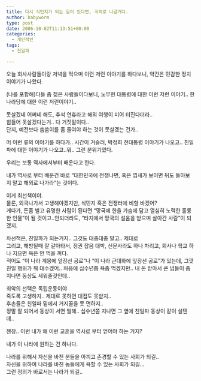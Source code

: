 ```yaml
---
title: 다시 식민지가 되는 일이 있다면, 국외로 나갈거다.
author: babyworm
type: post
date: 2006-10-02T11:13:51+00:00
categories:
  - 개인적인
tags:
  - 친일파

---
```

오늘 회사사람들이랑 저녁을 먹으며 이런 저런 이야기를 하다보니, 약간은 민감한 정치이야기가 나왔다.

(나를 포함해)다들 좀 젊은 사람들이다보니, 노무현 대통령에 대한 이런 저런 이야기.. 한나라당에 대한 이런 저런이야기.. 

못살겠네 어쩌네 해도, 추석 연휴라고 해외 여행이 미어 터진다더라..  
힘들어 못살겠다는거.. 다 거짓말이다..  
단지, 예전보다 씀씀이를 좀 줄여야 하는 것이 못살겠는 건가.. 

머 이런 류의 이야기를 하다가.. 시간이 거슬러, 박정희 전대통령 이야기가 나오고.. 친일파에 대한 이야기가 나오고..뭐.. 그런 분위기였다.

우리는 보통 역사에서부터 배운다고 한다. 

내가 역사로 부터 배운건 바로 &#8220;대한민국에 전쟁나면, 혹은 낌새가 보이면 뒤도 돌아보지 말고 해외로 나가라&#8221;는 것이다. 

이게 최선책이야.  
물론, 외국나가서 고생해야겠지만, 식민지 혹은 전쟁터에 비할 바겠어?  
게다가, 돈좀 벌고 유명한 사람이 된다면 &#8220;망국에 한을 가슴에 담고 열심히 노력한 훌륭한 인물&#8221;이 될 것이고..안되더라도, &#8220;타지에서 망국의 설움을 받으며 살아간 사람&#8221;이 되겠지.

차선책은, 친일파가 되는거지.. 그것도 대충대충 말고.. 제대로  
그리고, 해방될때 잘 갈아타서, 정권 잡음 대박, 신문사라도 하나 차리고, 회사나 학교 하나 지으면 욕은 안 먹을 꺼다.  
적어도 &#8220;이 나라 계몽에 앞장선 공로&#8221;나 &#8220;이 나라 근대화에 앞장선 공로&#8221;가 있는데, 그깟 친일 행위가 뭐 대수겠어.. 처음에 십수년쯤 욕좀 먹겠지만.. 내 돈 받아서 큰 넘들이 좀 지나면 동상도 세워줄것인데.. 

최악의 선택은 독립운동이야  
죽도록 고생하지.. 제대로 못하면 대접도 못받지..  
후손들은 친일파 밑에서 거지꼴을 못 면하지..  
정말 잘 되어서 동상이 서면 뭘해.. 십수년쯤 지나면 그 옆에 친일파 동상이 같이 설텐데..

젠장.. 이런 내가 왜 이런 교훈을 역사로 부터 얻어야 하는 거지?

내가 이 나라에 원하는 건 하나다.

나라를 위해서 자신을 바친 분들을 아끼고 존경할 수 있는 사회가 되길..  
자신을 위하여 나라를 바친 놈들에게 욕할 수 있는 사회가 되길&#8230;  
그런 정의가 바로서는 나라가 되길..
